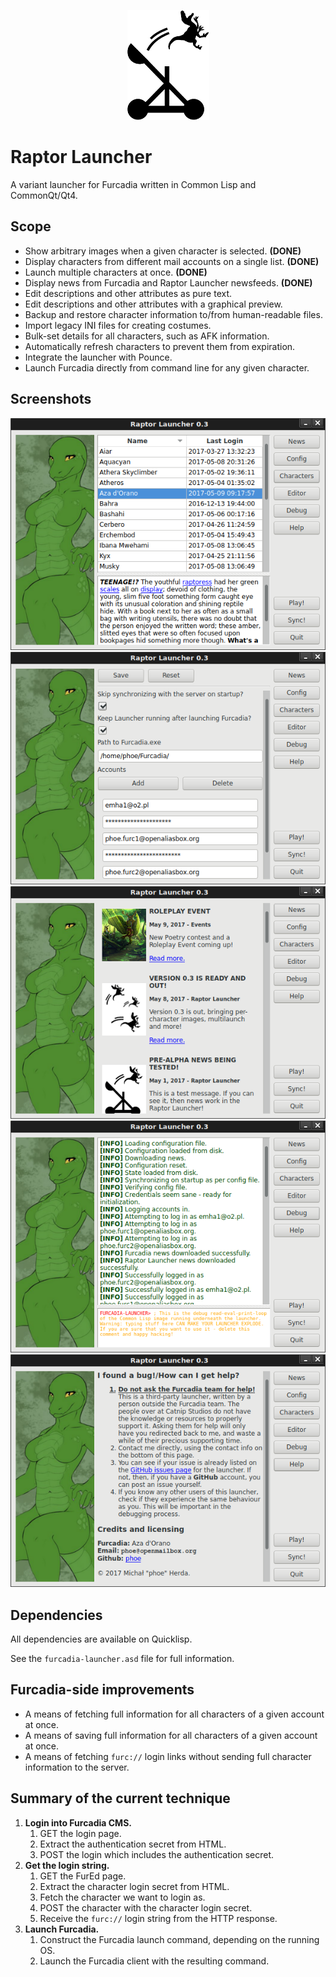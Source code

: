 <p align="center"><img src="img/logo-small.png" /></p>

# Raptor Launcher
A variant launcher for Furcadia written in Common Lisp and CommonQt/Qt4.

## Scope
  * Show arbitrary images when a given character is selected. **(DONE)**
  * Display characters from different mail accounts on a single list. **(DONE)**
  * Launch multiple characters at once. **(DONE)**
  * Display news from Furcadia and Raptor Launcher newsfeeds. **(DONE)**
  * Edit descriptions and other attributes as pure text.
  * Edit descriptions and other attributes with a graphical preview.
  * Backup and restore character information to/from human-readable files.
  * Import legacy INI files for creating costumes.
  * Bulk-set details for all characters, such as AFK information.
  * Automatically refresh characters to prevent them from expiration.
  * Integrate the launcher with Pounce.
  * Launch Furcadia directly from command line for any given character.

## Screenshots
![Characters](img/screen-chars.png)
![Config](img/screen-config.png)
![News](img/screen-news.png)
![Debug](img/screen-debug.png)
![Help](img/screen-help.png)

## Dependencies
All dependencies are available on Quicklisp.

See the `furcadia-launcher.asd` file for full information.

## Furcadia-side improvements
  * A means of fetching full information for all characters of a given account at once.
  * A means of saving full information for all characters of a given account at once.
  * A means of fetching `furc://` login links without sending full character information to the server.

## Summary of the current technique
  1. **Login into Furcadia CMS.**
     1. GET the login page.
     2. Extract the authentication secret from HTML.
     3. POST the login which includes the authentication secret.
  2. **Get the login string.**
     1. GET the FurEd page.
     2. Extract the character login secret from HTML.
     3. Fetch the character we want to login as.
     4. POST the character with the character login secret.
     5. Receive the `furc://` login string from the HTTP response.
  3. **Launch Furcadia.**
     1. Construct the Furcadia launch command, depending on the running OS.
     2. Launch the Furcadia client with the resulting command.
